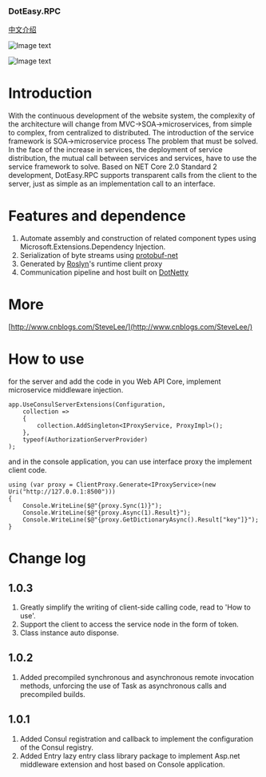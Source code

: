 ### DotEasy.RPC

[中文介绍](https://github.com/steveleeCN87/doteasy.rpc/blob/master/README.cn.md)

![Image text](https://raw.githubusercontent.com/steveleeCN87/doteasy.rpc/master/%E5%BE%AE%E6%9C%8D%E5%8A%A1%E6%A1%86%E6%9E%B6.png)

![Image text](https://camo.githubusercontent.com/890acbdcb87868b382af9a4b1fac507b9659d9bf/68747470733a2f2f696d672e736869656c64732e696f2f62616467652f6c6963656e73652d4d49542d626c75652e737667)

# Introduction
With the continuous development of the website system, the complexity of the architecture will change from MVC->SOA->microservices, from simple to complex, from centralized to distributed.
The introduction of the service framework is SOA->microservice process The problem that must be solved.
In the face of the increase in services, the deployment of service distribution, the mutual call between services and services, have to use the service framework to solve.
Based on NET Core 2.0 Standard 2 development, DotEasy.RPC supports transparent calls from the client to the server, just as simple as an implementation call to an interface.


# Features and dependence
1. Automate assembly and construction of related component types using Microsoft.Extensions.Dependency Injection.
2. Serialization of byte streams using [protobuf-net](https://github.com/mgravell/protobuf-net)
3. Generated by [Roslyn](https://github.com/dotnet/roslyn)'s runtime client proxy 
4. Communication pipeline and host built on [DotNetty](https://github.com/Azure/DotNetty)


# More
[http://www.cnblogs.com/SteveLee/](http://www.cnblogs.com/SteveLee/)


# How to use
for the server and add the code in you Web API Core, implement microservice middleware injection.
```
app.UseConsulServerExtensions(Configuration,
    collection =>
    {
        collection.AddSingleton<IProxyService, ProxyImpl>();
    },
    typeof(AuthorizationServerProvider)
);
```
and in the console application, you can use interface proxy the implement client code. 
```
using (var proxy = ClientProxy.Generate<IProxyService>(new Uri("http://127.0.0.1:8500")))
{
    Console.WriteLine($@"{proxy.Sync(1)}");
    Console.WriteLine($@"{proxy.Async(1).Result}");
    Console.WriteLine($@"{proxy.GetDictionaryAsync().Result["key"]}");
}
```


# Change log
## 1.0.3
1. Greatly simplify the writing of client-side calling code, read to 'How to use'.
2. Support the client to access the service node in the form of token.
3. Class instance auto disponse.

## 1.0.2
1. Added precompiled synchronous and asynchronous remote invocation methods, unforcing the use of Task as asynchronous calls and precompiled builds.

## 1.0.1
1. Added Consul registration and callback to implement the configuration of the Consul registry.
2. Added Entry lazy entry class library package to implement Asp.net middleware extension and host based on Console application.